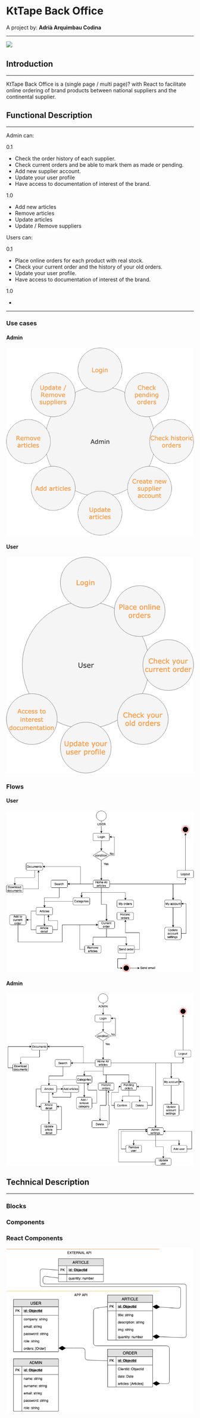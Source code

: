 # KtTape Back Office
A project by:
    **Adrià Arquimbau Codina**

---


![](https://kttape.es/wp-content/uploads/2019/02/Logo-sense-fons-dreta-blanc.png)

## **Introduction**
---
KtTape Back Office is a (single page / multi page)? with React to facilitate online ordering of brand products between national suppliers and the continental supplier.


## **Functional Description**
---
Admin can:

0.1
+ Check the order history of each supplier. 
+ Check current orders and be able to mark them as made or pending.
+ Add new supplier account.
+ Update your user profile
+ Have access to documentation of interest of the brand.

1.0

+ Add new articles
+ Remove articles
+ Update articles
+ Update / Remove suppliers

Users can:

0.1

+ Place online orders for each product with real stock.
+ Check your current order and the history of your old orders.
+ Update your user profile.
+ Have access to documentation of interest of the brand.

1.0

+ 

---

### Use cases

#### Admin
![](./images/admin-cases.png)

#### User
![](./images/user-cases.png)

### Flows

#### User
![](./images/user-flow.png)

#### Admin
![](./images/admin-flow.png)


## **Technical Description**
---

### **Blocks**

### **Components**

### **React Components**

![](./images/data-model.png)